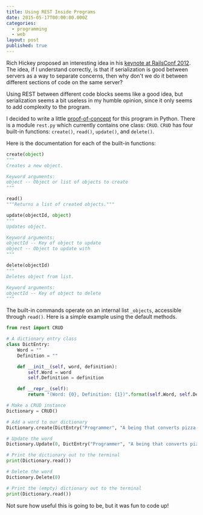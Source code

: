 ```yaml
---
title: Using REST Inside Programs
date: 2015-05-17T00:00:00.000Z
categories:
  - programming
  - web
layout: post
published: true
---
```


Rich Hickey proposed an interesting idea in his [keynote at RailsConf 2012](https://www.youtube.com/watch?v=rI8tNMsozo0).
The idea, if I understand correctly, is that if serialization is good between
servers as a way to separate concerns, then why don't we do it between different
sections of code on the same server?

Using REST between different code blocks seems like a good idea, but serialization seems a bit useless
in my humble opinion, since it only seems to add complexity to the program.

I decided to write a little [proof-of-concept](https://github.com/flyingfisch/python-rest-poc/commits?author=flyingfisch) for this program in Python.
There is a module `rest.py` which currently contains one class: `CRUD`. `CRUD`
has four built-in functions: `create()`, `read()`, `update()`, and `delete()`.

Here is the documentation for each of the built-in functions:

```python
create(object)
"""
Creates a new object.

Keyword arguments:
object -- Object or list of objects to create
"""

read()
"""Returns a list of created objects."""

update(objectId, object)
"""
Updates object.

Keyword arguments:
objectId -- Key of object to update
object -- Object to update with
"""

delete(objectId)
"""
Deletes object from list.

Keyword arguments:
objectId -- Key of object to delete
"""
```

The built-in commands operate on an internal list `_objects`, accessible through
`read()`. Here is a simple example using the default methods.

```python
from rest import CRUD

# A dictionary entry class
class DictEntry:
    Word = ""
    Definition = ""

    def __init__(self, word, definition):
        self.Word = word
        self.Definition = definition

    def __repr__(self):
        return "(Word: {0}, Definition: {1})".format(self.Word, self.Definition)

# Make a CRUD instance
Dictionary = CRUD()

# Add a word to our dictionary
Dictionary.create(DictEntry("Programmer", "A being that converts pizza and Coke into crde"))

# Update the word
Dictionary.Update(0, DictEntry("Programmer", "A being that converts pizza and Coke into code")

# Print the dictionary out to the terminal
print(Dictionary.read())

# Delete the word
Dictionary.Delete(0)

# Print the (empty) dictionary out to the terminal
print(Dictionary.read())
```

Not sure how useful this is going to be, but it was fun to code up!
